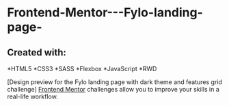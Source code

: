 # Frontend-Mentor---Fylo-landing-page-

## Created with:
*HTML5
*CSS3
*SASS
*Flexbox
*JavaScript
*RWD

[Design preview for the Fylo landing page with dark theme and features grid challenge]
[Frontend Mentor](https://www.frontendmentor.io) challenges allow you to improve your skills in a real-life workflow.
